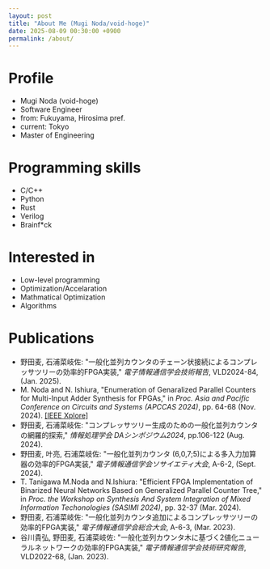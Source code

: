 ```yaml
---
layout: post
title: "About Me (Mugi Noda/void-hoge)"
date: 2025-08-09 00:30:00 +0900
permalink: /about/
---
```


# Profile
- Mugi Noda (void-hoge)
- Software Engineer
- from: Fukuyama, Hirosima pref.
- current: Tokyo
- Master of Engineering

# Programming skills
- C/C++
- Python
- Rust
- Verilog
- Brainf*ck

# Interested in
- Low-level programming
- Optimization/Accelaration
- Mathmatical Optimization
- Algorithms

# Publications

- 野田麦, 石浦菜岐佐: "一般化並列カウンタのチェーン状接続によるコンプレッサツリーの効率的FPGA実装," _電子情報通信学会技術報告_, VLD2024-84, (Jan. 2025).
- M. Noda and N. Ishiura, "Enumeration of Genaralized Parallel Counters for Multi-Input Adder Synthesis for FPGAs," in _Proc. Asia and Pacific Conference on Circuits and Systems (APCCAS 2024)_, pp. 64-68 (Nov. 2024). [\[IEEE Xplore\]](https://ieeexplore.ieee.org/document/10808619)
- 野田麦, 石浦菜岐佐: "コンプレッサツリー生成のための一般化並列カウンタの網羅的探索," _情報処理学会 DAシンポジウム2024_, pp.106-122 (Aug. 2024).
- 野田麦, 叶亮, 石浦菜岐佐: "一般化並列カウンタ (6,0,7;5)による多入力加算器の効率的FPGA実装," _電子情報通信学会ソサイエティ大会_, A-6-2, (Sept. 2024).
- T. Tanigawa M.Noda and N.Ishiura: "Efficient FPGA Implementation of Binarized Neural Networks Based on Generalized Parallel Counter Tree," in _Proc. the Workshop on Synthesis And System Integration of Mixed Information Techonologies (SASIMI 2024)_, pp. 32-37 (Mar. 2024).
- 野田麦, 石浦菜岐佐: "一般化並列カウンタ追加によるコンプレッサツリーの効率的FPGA実装," _電子情報通信学会総合大会_, A-6-3, (Mar. 2023).
- 谷川貴弘, 野田麦, 石浦菜岐佐: "一般化並列カウンタ木に基づく2値化ニューラルネットワークの効率的FPGA実装," _電子情報通信学会技術研究報告_, VLD2022-68, (Jan. 2023).
